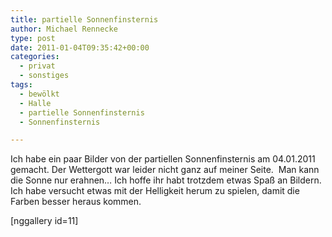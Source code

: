 ```yaml
---
title: partielle Sonnenfinsternis
author: Michael Rennecke
type: post
date: 2011-01-04T09:35:42+00:00
categories:
  - privat
  - sonstiges
tags:
  - bewölkt
  - Halle
  - partielle Sonnenfinsternis
  - Sonnenfinsternis

---
```

Ich habe ein paar Bilder von der partiellen Sonnenfinsternis am 04.01.2011 gemacht. Der Wettergott war leider nicht ganz auf meiner Seite.  Man kann die Sonne nur erahnen&#8230; Ich hoffe ihr habt trotzdem etwas Spaß an Bildern. Ich habe versucht etwas mit der Helligkeit herum zu spielen, damit die Farben besser heraus kommen.

[nggallery id=11]